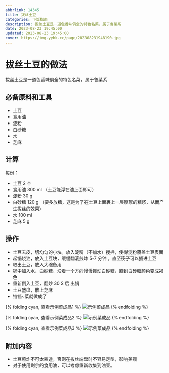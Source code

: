```yaml
---
abbrlink: 14345
title: 拨丝土豆
categories: 下饭指南
description: 拔丝土豆是一道色香味俱全的特色名菜，属于鲁菜系
date: 2023-08-23 19:45:00
updated: 2023-08-23 19:45:00
cover: https://img.yybk.cc/page/202308231948190.jpg
---
```


# 拔丝土豆的做法

拔丝土豆是一道色香味俱全的特色名菜，属于鲁菜系

## 必备原料和工具

* 土豆
* 食用油
* 淀粉
* 白砂糖
* 水
* 芝麻

## 计算

每份：

* 土豆 2 个
* 食用油 300 ml （土豆能浮在油上面即可）
* 淀粉 30 g
* 白砂糖 120 g （要多放糖，这是为了在土豆上面裹上一层厚厚的糖浆，从而产生拔丝的效果）
* 水 100 ml
* 芝麻 5 g

## 操作

* 土豆去皮，切均匀的小块。放入淀粉（不加水）搅拌，使得淀粉覆盖土豆表面
* 起锅烧油，放入土豆块，缓缓翻滚煎炸 5-7 分钟 ，直至筷子可以插进土豆
* 取出土豆，放入大碗备用
* 锅中加入水、白砂糖，沿着一个方向慢慢搅动白砂糖，直到白砂糖颜色变成褐色
* 重新倒入土豆，翻炒 30 S 后 出锅
* 土豆盛盘，散上芝麻
* 铛铛~菜就做成了

{% folding cyan, 查看示例菜成品1 %}
![示例菜成品](https://img.yybk.cc/page/202308231947375.jpg)
{% endfolding %}

{% folding cyan, 查看示例菜成品2 %}
![示例菜成品](https://img.yybk.cc/page/202308231948190.jpg)
{% endfolding %}

{% folding cyan, 查看示例菜成品3 %}
![示例菜成品](https://img.yybk.cc/page/202308231949764.jpg)
{% endfolding %}





## 附加内容

* 土豆煎炸不可太熟透，否则在拔丝端盘时不容易定型，影响美观
* 对于使用剩余的食用油，可以考虑重新收集到油壶。

